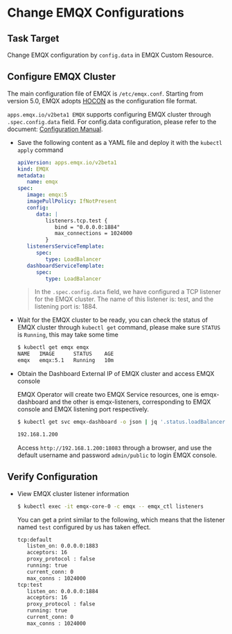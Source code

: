 # Change EMQX Configurations

## Task Target

Change EMQX configuration by `config.data` in EMQX Custom Resource.

## Configure EMQX Cluster

The main configuration file of EMQX is `/etc/emqx.conf`. Starting from version 5.0, EMQX adopts [HOCON](https://www.emqx.io/docs/en/v5.1/configuration/configuration.html#hocon-configuration-format) as the configuration file format.

`apps.emqx.io/v2beta1 EMQX` supports configuring EMQX cluster through `.spec.config.data` field. For config.data configuration, please refer to the document: [Configuration Manual](https://www.emqx.io/docs/en/v5.1/configuration/configuration-manual.html#configuration-manual).

+ Save the following content as a YAML file and deploy it with the `kubectl apply` command

   ```yaml
   apiVersion: apps.emqx.io/v2beta1
   kind: EMQX
   metadata:
      name: emqx
   spec:
      image: emqx:5
      imagePullPolicy: IfNotPresent
      config:
         data: |
            listeners.tcp.test {
               bind = "0.0.0.0:1884"
               max_connections = 1024000
            }
      listenersServiceTemplate:
         spec:
            type: LoadBalancer
      dashboardServiceTemplate:
         spec:
            type: LoadBalancer
   ```

   > In the `.spec.config.data` field, we have configured a TCP listener for the EMQX cluster. The name of this listener is: test, and the listening port is: 1884.

+ Wait for the EMQX cluster to be ready, you can check the status of EMQX cluster through `kubectl get` command, please make sure `STATUS` is `Running`, this may take some time

   ```bash
   $ kubectl get emqx emqx
   NAME   IMAGE      STATUS    AGE
   emqx   emqx:5.1   Running   10m
   ```

+ Obtain the Dashboard External IP of EMQX cluster and access EMQX console

  EMQX Operator will create two EMQX Service resources, one is emqx-dashboard and the other is emqx-listeners, corresponding to EMQX console and EMQX listening port respectively.

  ```bash
  $ kubectl get svc emqx-dashboard -o json | jq '.status.loadBalancer.ingress[0].ip'

  192.168.1.200
  ```

  Access `http://192.168.1.200:18083` through a browser, and use the default username and password `admin/public` to login EMQX console.

## Verify Configuration

+ View EMQX cluster listener information

   ```bash
   $ kubectl exec -it emqx-core-0 -c emqx -- emqx_ctl listeners
   ```

   You can get a print similar to the following, which means that the listener named `test` configured by us has taken effect.

   ```bash
   tcp:default
      listen_on: 0.0.0.0:1883
      acceptors: 16
      proxy_protocol : false
      running: true
      current_conn: 0
      max_conns : 1024000
   tcp:test
      listen_on: 0.0.0.0:1884
      acceptors: 16
      proxy_protocol : false
      running: true
      current_conn: 0
      max_conns : 1024000
   ```
